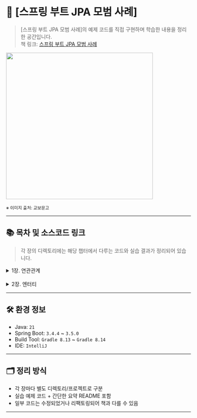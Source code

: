 # 📘 [스프링 부트 JPA 모범 사례]

> [스프링 부트 JPA 모범 사례]의 예제 코드를 직접 구현하며 학습한 내용을 정리한 공간입니다.  
> 책 링크: [스프링 부트 JPA 모범 사례](https://product.kyobobook.co.kr/detail/S000212718293)


<img src="https://contents.kyobobook.co.kr/sih/fit-in/458x0/pdt/9791161758305.jpg" width="400px">

<sub>※ 이미지 출처: 교보문고</sub>

---

## 📚 목차 및 소스코드 링크

> 각 장의 디렉토리에는 해당 챕터에서 다루는 코드와 실습 결과가 정리되어 있습니다.

<details>
<summary>1장. 연관관계</summary>
<div markdown="1">

| NO | 항목                                                                    | 소스코드 경로                                                                                 |
|----|-----------------------------------------------------------------------|-----------------------------------------------------------------------------------------|
| 1  | @OneToMay 연관관계를 효과적으로 구성하는 방법                                         | [/chapter1/OneToManyBidirectional](chapter1/OneToManyBidirectional)                     |
| 2  | 단방향 @OneToMany 연관관계를 피해야 하는 이유                                        | [/chapter1/OneToManyUnidirectional](chapter1/OneToManyUnidirectional)                   |
| 3  | 단방향 @ManyToOne의 효율성                                                   | [/chapter1/JustManyToOne](chapter1/JustManyToOne)                                       |
| 4  | @ManyToMany 연관관계를 효과적으로 구성하는 방법                                       | [/chapter1/ManyToManyBidirectional](chapter1/ManyToManyBidirectional)                   |
| 5  | @ManyToMany에서 Set이 List보다 나은 이유                                       | [/chapter1/ManyToManyBidirectionalListVsSet](chapter1/ManyToManyBidirectionalListVsSet) |
| 6  | CascadeType.REMOVE 및 orphanRemoval=true를 사용해 하위 엔터티 제거를 피해야 하는 이유와 시기 | [/chapter1/CascadeChildRemoval](chapter1/CascadeChildRemoval)                           |
| 7  | JPA 엔터티 그래프를 통해 연관관계를 가져오는 방법                                         | [/chapter1/EntityGraphAttributePaths](chapter1/EntityGraphAttributePaths)               |
| 8  | JPA 엔터티 서브그래프를 통해 연관관계를 가져오는 방법                                       | [/chapter1/NamedSubgraph](chapter1/NamedSubgraph)                                       |
| 9  | 엔터티 그래프 및 기본 속성 처리 방법                                                 | [/chapter1/NamedEntityGraphBasicAttrs](chapter1/NamedEntityGraphBasicAttrs)             |
| 10 | 하이버네이트 @Where 어노테이션을 통한 연관관계 필터링 처리                                   | [/chapter1/FilterAssociation](chapter1/FilterAssociation)                               |
| 11 | @MapsId를 통한 단방향/양방향 @OneToOne 최적화 방법                                  | [/chapter1/OneToOneMapsId](chapter1/OneToOneMapsId)                                     |
| 12 | 단 하나의 연관관계만 Null이 아닌지 확인하는 방법                                         | [/chapter1/ChooseOnlyOneAssociation](chapter1/ChooseOnlyOneAssociation)                 |

</div>
</details>
<br />
<details>
<summary>2장. 엔터티</summary>
<div markdown="1">

| NO | 항목                                | 소스코드 경로                                   |
|----|-----------------------------------|-------------------------------------------|
| 13 | 엔터티의 플루언트 API 스타일 적용 방법           | [/chapter2/FluentApi](chapter2/FluentApi) |
| 14 | 하이버네이트 프록시를 통한 자식 측에서 부모 연관관계 채우기 | [/chapter2/PopulatingChildViaProxy](chapter2/PopulatingChildViaProxy) |
| 15 | 영속성 레이어에서 자바 8 Optional 사용 방법 | [/chapter2/Optional](chapter2/Optional) |

</div>
</details>

---

## 🛠️ 환경 정보

- Java: `21`
- Spring Boot: `3.4.4` ~ `3.5.0`
- Build Tool: `Gradle 8.13` ~ `Gradle 8.14`
- IDE: `IntelliJ`

---

## 🗂️ 정리 방식

- 각 장마다 별도 디렉토리/프로젝트로 구분
- 실습 예제 코드 + 간단한 요약 README 포함
- 일부 코드는 수정되었거나 리팩토링되어 책과 다를 수 있음

---

